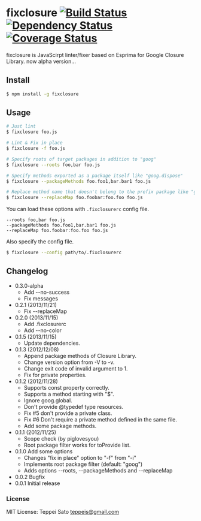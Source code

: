 fixclosure [![Build Status](https://secure.travis-ci.org/teppeis/fixclosure.png?branch=master)](https://travis-ci.org/teppeis/fixclosure) [![Dependency Status](https://david-dm.org/teppeis/fixclosure.png)](https://david-dm.org/teppeis/fixclosure) [![Coverage Status](https://coveralls.io/repos/teppeis/fixclosure/badge.png?branch=master)](https://coveralls.io/r/teppeis/fixclosure)
====
fixclosure is JavaScirpt linter/fixer based on Esprima for Google Closure Library.
now alpha version...

## Install

```bash
$ npm install -g fixclosure
```

## Usage

```bash
# Just lint
$ fixclosure foo.js

# Lint & Fix in place
$ fixclosure -f foo.js

# Specify roots of target packages in addition to "goog"
$ fixclosure --roots foo,bar foo.js

# Specify methods exported as a package itself like "goog.dispose"
$ fixclosure --packageMethods foo.foo1,bar.bar1 foo.js

# Replace method name that doesn't belong to the prefix package like "goog.disposeAll:goog.dispose"
$ fixclosure --replaceMap foo.foobar:foo.foo foo.js
```

You can load these options with `.fixclosurerc` config file.

```
--roots foo,bar foo.js
--packageMethods foo.foo1,bar.bar1 foo.js
--replaceMap foo.foobar:foo.foo foo.js
```

Also specify the config file.

```bash
$ fixclosure --config path/to/.fixclosurerc
```

## Changelog

* 0.3.0-alpha
  * Add --no-success
  * Fix messages
* 0.2.1 (2013/11/21)
  * Fix --replaceMap
* 0.2.0 (2013/11/15)
  * Add .fixclosurerc
  * Add --no-color
* 0.1.5 (2013/11/15)
  * Update dependencies.
* 0.1.3 (2012/12/08)
  * Append package methods of Closure Library.
  * Change version option from -V to -v.
  * Change exit code of invalid argument to 1.
  * Fix for private properties.
* 0.1.2 (2012/11/28)
  * Supports const property correctly.
  * Supports a method starting with "$".
  * Ignore goog.global.
  * Don't provide @typedef type resources.
  * Fix #5 don't provide a private class.
  * Fix #6 Don't require a private method defined in the same file.
  * Add some package methods.
* 0.1.1 (2012/11/25)
  * Scope check (by piglovesyou)
  * Root package filter works for toProvide list.
* 0.1.0 Add some options
  * Changes "fix in place" option to "-f" from "-i"
  * Implements root package filter (default: "goog")
  * Adds options --roots, --packageMethods and --replaceMap
* 0.0.2 Bugfix
* 0.0.1 Initial release

### License

MIT License: Teppei Sato <teppeis@gmail.com>
